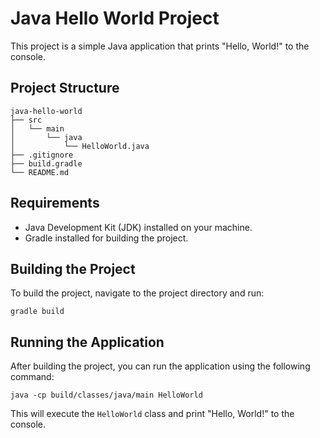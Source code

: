 # Java Hello World Project

This project is a simple Java application that prints "Hello, World!" to the console.

## Project Structure

```
java-hello-world
├── src
│   └── main
│       └── java
│           └── HelloWorld.java
├── .gitignore
├── build.gradle
└── README.md
```

## Requirements

- Java Development Kit (JDK) installed on your machine.
- Gradle installed for building the project.

## Building the Project

To build the project, navigate to the project directory and run:

```
gradle build
```

## Running the Application

After building the project, you can run the application using the following command:

```
java -cp build/classes/java/main HelloWorld
```

This will execute the `HelloWorld` class and print "Hello, World!" to the console.